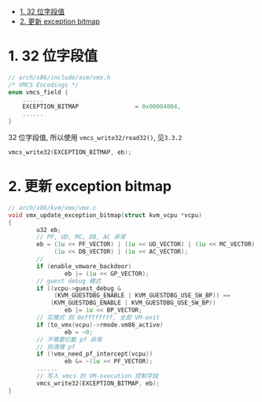 
<!-- @import "[TOC]" {cmd="toc" depthFrom=1 depthTo=6 orderedList=false} -->

<!-- code_chunk_output -->

- [1. 32 位字段值](#1-32-位字段值)
- [2. 更新 exception bitmap](#2-更新-exception-bitmap)

<!-- /code_chunk_output -->

# 1. 32 位字段值

```cpp
// arch/x86/include/asm/vmx.h
/* VMCS Encodings */
enum vmcs_field {
    ......
    EXCEPTION_BITMAP                = 0x00004004,
    ......
}
```

32 位字段值, 所以使用 `vmcs_write32/read32()`, 见`3.3.2`

```cpp
vmcs_write32(EXCEPTION_BITMAP, eb);
```

# 2. 更新 exception bitmap

```cpp
// arch/x86/kvm/vmx/vmx.c
void vmx_update_exception_bitmap(struct kvm_vcpu *vcpu)
{
        u32 eb;
        // PF, UD, MC, DB, AC 异常
        eb = (1u << PF_VECTOR) | (1u << UD_VECTOR) | (1u << MC_VECTOR) |
             (1u << DB_VECTOR) | (1u << AC_VECTOR);
        // 
        if (enable_vmware_backdoor)
                eb |= (1u << GP_VECTOR);
        // guest debug 模式
        if ((vcpu->guest_debug &
             (KVM_GUESTDBG_ENABLE | KVM_GUESTDBG_USE_SW_BP)) ==
            (KVM_GUESTDBG_ENABLE | KVM_GUESTDBG_USE_SW_BP))
                eb |= 1u << BP_VECTOR;
        // 实模式 则 0xffffffff, 全部 VM-exit
        if (to_vmx(vcpu)->rmode.vm86_active)
                eb = ~0;
        // 不需要拦截 pf 异常
        // 则清理 pf
        if (!vmx_need_pf_intercept(vcpu))
                eb &= ~(1u << PF_VECTOR);
        ......
        // 写入 vmcs 的 VM-execution 控制字段
        vmcs_write32(EXCEPTION_BITMAP, eb);
}
```

